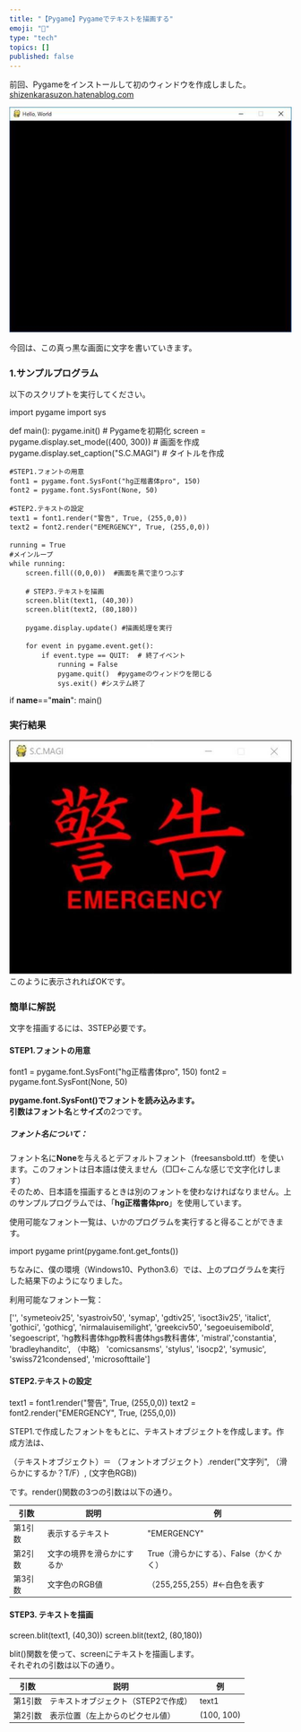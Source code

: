```yaml
---
title: "【Pygame】Pygameでテキストを描画する"
emoji: "🤖"
type: "tech"
topics: []
published: false
---
```


前回、Pygameをインストールして初のウィンドウを作成しました。  
[shizenkarasuzon.hatenablog.com](https://shizenkarasuzon.hatenablog.com/entry/2018/12/18/221334)

[![/images/ppythonjacascript2018121820181218211525.jpg](/images/ppythonjacascript2018121820181218211525.jpg)](/images/ppythonjacascript2018121820181218211525.jpg)

  
今回は、この真っ黒な画面に文字を書いていきます。  
  
### 1.サンプルプログラム

以下のスクリプトを実行してください。

import pygame
import sys

def main():
    pygame.init()    # Pygameを初期化
    screen = pygame.display.set_mode((400, 300))    # 画面を作成
    pygame.display.set_caption("S.C.MAGI")    # タイトルを作成

    #STEP1.フォントの用意  
    font1 = pygame.font.SysFont("hg正楷書体pro", 150)
    font2 = pygame.font.SysFont(None, 50)
    
    #STEP2.テキストの設定
    text1 = font1.render("警告", True, (255,0,0))
    text2 = font2.render("EMERGENCY", True, (255,0,0))
    
    running = True
    #メインループ
    while running:
        screen.fill((0,0,0))  #画面を黒で塗りつぶす
    
        # STEP3.テキストを描画
        screen.blit(text1, (40,30))
        screen.blit(text2, (80,180))
        
        pygame.display.update() #描画処理を実行
        
        for event in pygame.event.get():
            if event.type == QUIT:  # 終了イベント
                running = False
                pygame.quit()  #pygameのウィンドウを閉じる
                sys.exit() #システム終了
                
     
if __name__=="__main__":
    main()
  
  
### 実行結果

![f:id:pythonjacascript:20181229192049j:plain:h300](/images/ppythonjacascript2018122920181229192049.jpg "f:id:pythonjacascript:20181229192049j:plain:h300")  
このように表示されればOKです。  
  
### 簡単に解説

文字を描画するには、3STEP必要です。

#### STEP1.フォントの用意

font1 = pygame.font.SysFont("hg正楷書体pro", 150)
font2 = pygame.font.SysFont(None, 50)

**pygame.font.SysFont()**でフォントを読み込みます。  
引数は**フォント名**と**サイズ**の2つです。  
  
##### フォント名について：

フォント名に**None**を与えるとデフォルトフォント（freesansbold.ttf）を使います。このフォントは日本語は使えません（□□←こんな感じで文字化けします）  
そのため、日本語を描画するときは別のフォントを使わなければなりません。上のサンプルプログラムでは、「**hg正楷書体pro**」を使用しています。

使用可能なフォント一覧は、いかのプログラムを実行すると得ることができます。

import pygame
 print(pygame.font.get_fonts())

ちなみに、僕の環境（Windows10、Python3.6）では、上のプログラムを実行した結果下のようになりました。

利用可能なフォント一覧：

['', 'symeteoiv25', 'syastroiv50', 'symap', 'gdtiv25', 'isoct3iv25', 'italict', 'gothici', 'gothicg', 'nirmalauisemilight', 'greekciv50', 'segoeuisemibold', 'segoescript', 'hg教科書体hgp教科書体hgs教科書体', 'mistral','constantia', 'bradleyhanditc', （中略） 'comicsansms', 'stylus', 'isocp2', 'symusic', 'swiss721condensed', 'microsofttaile']
  
  
#### STEP2.テキストの設定

text1 = font1.render("警告", True, (255,0,0))
text2 = font2.render("EMERGENCY", True, (255,0,0))

STEP1.で作成したフォントをもとに、テキストオブジェクトを作成します。作成方法は、

（テキストオブジェクト）＝ （フォントオブジェクト）.render("文字列", （滑らかにするか？T/F）, (文字色RGB))

です。render()関数の3つの引数は以下の通り。

| 引数   | 説明            | 例                        |
| ---- | ------------- | ------------------------ |
| 第1引数 | 表示するテキスト      | "EMERGENCY"              |
| 第2引数 | 文字の境界を滑らかにするか | True（滑らかにする）、False（かくかく） |
| 第3引数 | 文字色のRGB値      | （255,255,255）#←白色を表す     |
  
  
#### STEP3\. テキストを描画

screen.blit(text1, (40,30))
screen.blit(text2, (80,180))

blit()関数を使って、screenにテキストを描画します。  
それぞれの引数は以下の通り。

| 引数   | 説明                   | 例          |
| ---- | -------------------- | ---------- |
| 第1引数 | テキストオブジェクト（STEP2で作成） | text1      |
| 第2引数 | 表示位置（左上からのピクセル値）     | (100, 100) |

  